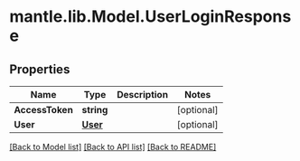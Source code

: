 # mantle.lib.Model.UserLoginResponse
## Properties

Name | Type | Description | Notes
------------ | ------------- | ------------- | -------------
**AccessToken** | **string** |  | [optional] 
**User** | [**User**](User.md) |  | [optional] 

[[Back to Model list]](../README.md#documentation-for-models) [[Back to API list]](../README.md#documentation-for-api-endpoints) [[Back to README]](../README.md)

